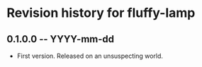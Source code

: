 # Revision history for fluffy-lamp

## 0.1.0.0 -- YYYY-mm-dd

* First version. Released on an unsuspecting world.
